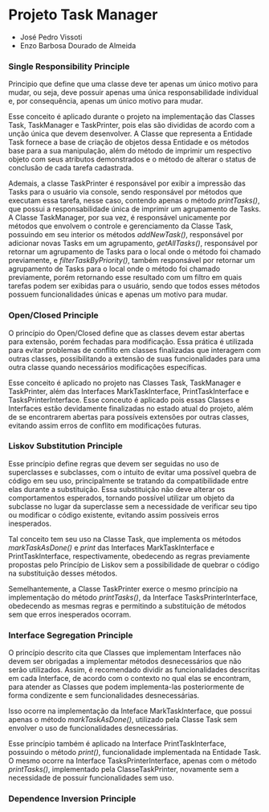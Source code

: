 # Projeto Task Manager
- José Pedro Vissoti
- Enzo Barbosa Dourado de Almeida

### Single Responsibility Principle
<p>Principio que define que uma classe deve ter apenas um único motivo para mudar, ou seja, deve possuir apenas uma única responsabilidade individual e, por consequência, apenas um único motivo para mudar.</p>

<p>Esse conceito é aplicado durante o projeto na implementação das Classes Task, TaskManager e TaskPrinter, pois elas são divididas de acordo com a unção única que devem desenvolver. A Classe que representa a Entidade Task fornece a base de criação de objetos dessa Entidade e os métodos base para a sua manipulação, além do método de imprimir um respectivo objeto com seus atributos demonstrados e o método de alterar o status de conclusão de cada tarefa cadastrada.</p>

<p>Ademais, a classe TaskPrinter é responsável por exibir a impressão das Tasks para o usuário via console, sendo responsável por métodos que executam essa tarefa, nesse caso, contendo apenas o método <i>printTasks()</i>, que possui a responsabilidade única de imprimir um agrupamento de Tasks. A Classe TaskManager, por sua vez, é responsável unicamente por métodos que envolvem o controle e gerenciamento da Classe Task, possuindo em seu interior os métodos <i>addNewTask()</i>, responsável por adicionar novas Tasks em um agrupamento, <i>getAllTasks()</i>, responsável por retornar um agrupamento de Tasks para o local onde o método foi chamado previamente, e <i>filterTaskByPriority()</i>, também responsável por retornar um agrupamento de Tasks para o local onde o método foi chamado previamente, porém retornando esse resultado com um filtro em quais tarefas podem ser exibidas para o usuário, sendo que todos esses métodos possuem funcionalidades únicas e apenas um motivo para mudar.</p>

### Open/Closed Principle
<p>O princípio do Open/Closed define que as classes devem estar abertas para extensão, porém fechadas para modificação. Essa prática é utilizada para evitar problemas de conflito em classes finalizadas que interagem com outras classes, possibilitando a extensão de suas funcionalidades para uma outra classe quando necessários modificações específicas.</p>

<p>Esse conceito é aplicado no projeto nas Classes Task, TaskManager e TaskPrinter, além das Interfaces MarkTaskInterface, PrintTaskInterface e TasksPrinterInterface. Esse conceuto é aplicado pois essas Classes e Interfaces estão devidamente finalizadas no estado atual do projeto, além de se encontrarem abertas para possíveis extensões por outras classes, evitando assim erros de conflito em modificações futuras.</p>

### Liskov Substitution Principle

<p>Esse princípio define regras que devem ser seguidas no uso de superclasses e subclasses, com o intuito de evitar uma possível quebra de código em seu uso, principalmente se tratando da compatibilidade entre elas durante a substituição. Essa substituição não deve alterar os comportamentos esperados, tornando possível utilizar um objeto da subclasse no lugar da superclasse sem a necessidade de verificar seu tipo ou modificar o código existente, evitando assim possíveis erros inesperados.</p>

<p>Tal conceito tem seu uso na Classe Task, que implementa os métodos <i>markTaskAsDone()</i> e <i>print</i> das Interfaces MarkTaskInterface e PrintTaskInterface, respectivamente, obedecendo as regras previamente propostas pelo Princípio de Liskov sem a possibilidade de quebrar o código na substituição desses métodos.</p>

<p>Semelhantemente, a Classe TaskPrinter exerce o mesmo princípio na implementação do método <i>printTasks()</i>, da Interface TasksPrinterInterface, obedecendo as mesmas regras e permitindo a substituição de métodos sem que erros inesperados ocorram.</p>

### Interface Segregation Principle

<p>O princípio descrito cita que Classes que implementam Interfaces não devem ser obrigadas a implementar métodos desnecessários que não serão utilizados. Assim, é recomendado dividir as funcionalidades descritas em cada Interface, de acordo com o contexto no qual elas se encontram, para atender as Classes que podem implementa-las posteriormente de forma condizente e sem funcionalidades desnecessárias.</p>

<p>Isso ocorre na implementação da Inteface MarkTaskInterface, que possui apenas o método <i>markTaskAsDone()</i>, utilizado pela Classe Task sem envolver o uso de funcionalidades desnecessárias.</p>

<p>Esse princípio também é aplicado na Interface PrintTaskInterface, possuindo o método <i>print()</i>, funcionalidade implementada na Entidade Task.
O mesmo ocorre na Interface TasksPrinterInterface, apenas com o método <i>printTasks()</i>, implementado pela ClasseTaskPrinter, novamente sem a necessidade de possuir funcionalidades sem uso.</p>

### Dependence Inversion Principle


